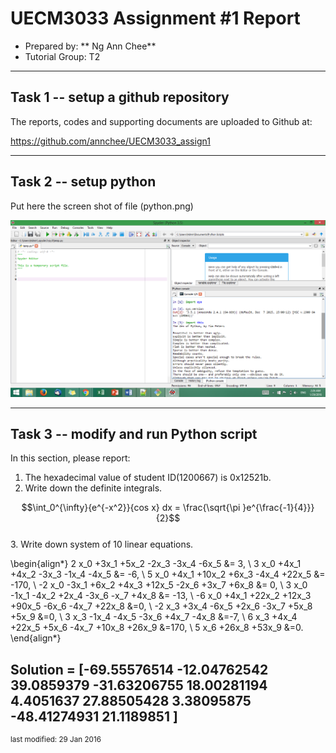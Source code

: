 UECM3033 Assignment #1 Report
========================================================

- Prepared by: ** Ng Ann Chee**
- Tutorial Group: T2

--------------------------------------------------------

## Task 1 -- setup a github repository

The reports, codes and supporting documents are uploaded to Github at: 

https://github.com/annchee/UECM3033_assign1


---------------------------------------------------------

## Task 2 -- setup python

Put here the screen shot of file (python.png)

![python.png](python.png)



------------------------------------------------------------

## Task 3 -- modify and run Python script

In this section, please report:

1. The hexadecimal value of student ID(1200667) is 0x12521b.
2. Write down the definite integrals.

$$\int_0^{\infty}{e^{-x^2}}{cos x} dx = \frac{\sqrt{\pi }e^{\frac{-1}{4}}}{2}$$    
3. Write down system of 10 linear equations.

\begin{align*}
2 x_0 +3x_1 +5x_2 -2x_3 -3x_4 -6x_5 &= 3, \\
3 x_0 +4x_1 +4x_2 -3x_3 -1x_4 -4x_5 &= -6, \\
5 x_0 +4x_1 +10x_2 +6x_3 -4x_4 +22x_5 &= -170, \\
-2 x_0 -3x_1 +6x_2 +4x_3 +12x_5 -2x_6 +3x_7 +6x_8 &= 0, \\
3 x_0 -1x_1 -4x_2 +2x_4 -3x_6 -x_7 +4x_8 &= -13, \\
-6 x_0 +4x_1 +22x_2 +12x_3 +90x_5 -6x_6 -4x_7 +22x_8 &=0, \\
-2 x_3 +3x_4 -6x_5 +2x_6 -3x_7 +5x_8 +5x_9 &=0, \\
3 x_3 -1x_4 -4x_5 -3x_6 +4x_7 -4x_8 &=-7, \\
6 x_3 +4x_4 +22x_5 +5x_6 -4x_7 +10x_8 +26x_9 &=170, \\
5 x_6 +26x_8 +53x_9 &=0.
\end{align*}


Solution =  [-69.55576514 -12.04762542  39.0859379  -31.63206755  18.00281194
   4.4051637   27.88505428   3.38095875 -48.41274931  21.1189851 ]
-----------------------------------
<sup>last modified: 29 Jan 2016</sup>
